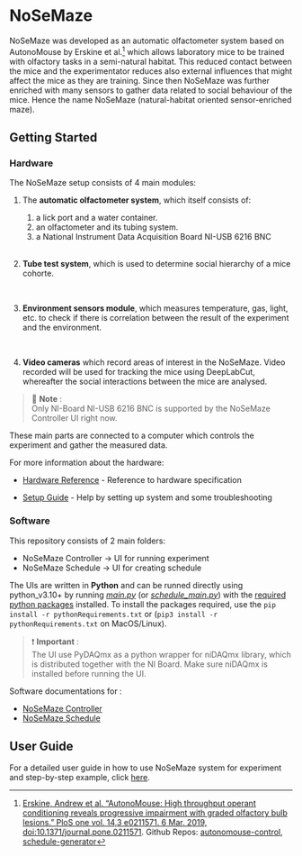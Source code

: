 # NoSeMaze

NoSeMaze was developed as an automatic olfactometer system based on AutonoMouse by Erskine et al.[^1] which allows laboratory mice to be trained with olfactory tasks in a semi-natural habitat. This reduced contact between the mice and the experimentator reduces also external influences that might affect the mice as they are training. Since then NoSeMaze was further enriched with many sensors to gather data related to social behaviour of the mice. Hence the name NoSeMaze (natural-habitat oriented sensor-enriched maze).

[^1]: [Erskine, Andrew et al. “AutonoMouse: High throughput operant conditioning reveals progressive impairment with graded olfactory bulb lesions.” PloS one vol. 14,3 e0211571. 6 Mar. 2019, doi:10.1371/journal.pone.0211571](https://www.ncbi.nlm.nih.gov/pmc/articles/PMC6402634/). Github Repos: [autonomouse-control](https://github.com/RoboDoig/autonomouse-control), [schedule-generator](https://github.com/RoboDoig/schedule-generator)

## Getting Started

### Hardware

The NoSeMaze setup consists of 4 main modules:

1. The **automatic olfactometer system**, which itself consists of:
    1. a lick port and a water container.
    2. an olfactometer and its tubing system.
    3. a National Instrument Data Acquisition Board NI-USB 6216 BNC
    </br>

2. **Tube test system**, which is used to determine social hierarchy of a mice cohorte.
</br>

3. **Environment sensors module**, which measures temperature, gas, light, etc. to check if there is correlation between the result of the experiment and the environment.
</br>

4. **Video cameras** which record areas of interest in the NoSeMaze. Video recorded will be used for tracking the mice using DeepLabCut, whereafter the social interactions between the mice are analysed.

> :memo: **Note** :  
> Only NI-Board NI-USB 6216 BNC is supported by the NoSeMaze Controller UI right now.

These main parts are connected to a computer which controls the experiment and gather the measured data.

For more information about the hardware:

- [Hardware Reference](/Documentation/hardwareReference.md) - Reference to hardware specification

- [Setup Guide](/Documentation/setupGuide.md) - Help by setting up system and some troubleshooting

### Software

This repository consists of 2 main folders:

- NoSeMaze Controller &rarr; UI for running experiment
- NoSeMaze Schedule &rarr; UI for creating schedule

The UIs are written in **Python** and can be runned directly using python_v3.10+ by running [*main.py*](/NoSeMaze%20Controller/main.py) (or [*schedule_main.py*](/NoSeMaze%20Schedule/scheduleMain.py)) with the [required python packages](/pythonRequirements.txt) installed. To install the packages required, use the `pip install -r pythonRequirements.txt` or (`pip3 install -r pythonRequirements.txt` on MacOS/Linux).

> :exclamation: **Important** :  
> The UI use PyDAQmx as a python wrapper for niDAQmx library, which is distributed together with the NI Board. Make sure niDAQmx is installed before running the UI.

Software documentations for :

- [NoSeMaze Controller](/NoSeMaze%20Controller/README.md)
- [NoSeMaze Schedule](/NoSeMaze%20Schedule/README.md)

## User Guide

For a detailed user guide in how to use NoSeMaze system for experiment and step-by-step example, click [here](/Documentation/userGuide.md).
